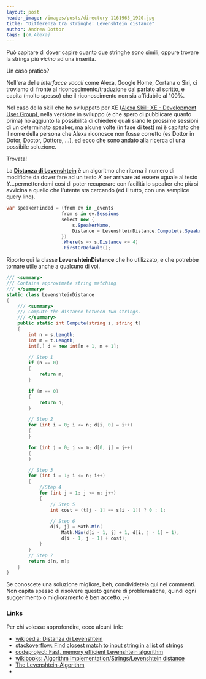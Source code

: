 ```yaml
---
layout: post
header_image: /images/posts/directory-1161965_1920.jpg
title: "Differenza tra stringhe: Levenshtein distance"
author: Andrea Dottor
tags: [c#,Alexa]
---
```


Può capitare di dover capire quanto due stringhe sono simili, oppure trovare la stringa più *vicina* ad una inserita.

Un caso pratico?

Nell'era delle *interfacce vocali* come Alexa, Google Home, Cortana o Siri, ci troviamo di fronte al riconoscimento/traduzione dal parlato al scritto, e capita (molto spesso) che il riconoscimento non sia affidabile al 100%.
<!--more-->

Nel caso della skill che ho sviluppato per XE ([Alexa Skill: XE - Development User Group](https://www.amazon.it/Andrea-Dottor-XE-Development-Group/dp/B07M5LZLJ4)), nella versione in sviluppo (e che spero di pubblicare quanto prima) ho aggiunto la possibilità di chiedere quali siano le prossime sessioni di un determinato speaker, ma alcune volte (in fase di test) mi è capitato che il nome della persona che Alexa riconosce non fosse corretto (es Dottor in Dotor, Doctor, Dottore, ...), ed ecco che sono andato alla ricerca di una possibile soluzione.

Trovata! 

La **[Distanza di Levenshtein](https://it.wikipedia.org/wiki/Distanza_di_Levenshtein)** è un algoritmo che ritorna il numero di modifiche da dover fare ad un testo *X* per arrivare ad essere uguale al testo *Y*...permettendomi così di poter recuperare con facilità lo speaker che più si avvicina a quello che l'utente sta cercando (ed il tutto, con una semplice query linq).

```cs
var speakerFinded = (from ev in _events
                    from s in ev.Sessions
                    select new { 
                        s.SpeakerName, 
                        Distance = LevenshteinDistance.Compute(s.SpeakerName.ToLower(), speakerName.ToLower()) 
                    })
                    .Where(s => s.Distance <= 4)
                    .FirstOrDefault();
```

Riporto qui la classe **LevenshteinDistance** che ho utilizzato, e che potrebbe tornare utile anche a qualcuno di voi.

```cs
/// <summary>
/// Contains approximate string matching
/// </summary>
static class LevenshteinDistance
{
    /// <summary>
    /// Compute the distance between two strings.
    /// </summary>
    public static int Compute(string s, string t)
    {
        int n = s.Length;
        int m = t.Length;
        int[,] d = new int[n + 1, m + 1];

        // Step 1
        if (n == 0)
        {
            return m;
        }

        if (m == 0)
        {
            return n;
        }

        // Step 2
        for (int i = 0; i <= n; d[i, 0] = i++)
        {
        }

        for (int j = 0; j <= m; d[0, j] = j++)
        {
        }

        // Step 3
        for (int i = 1; i <= n; i++)
        {
            //Step 4
            for (int j = 1; j <= m; j++)
            {
                // Step 5
                int cost = (t[j - 1] == s[i - 1]) ? 0 : 1;

                // Step 6
                d[i, j] = Math.Min(
                    Math.Min(d[i - 1, j] + 1, d[i, j - 1] + 1),
                    d[i - 1, j - 1] + cost);
            }
        }
        // Step 7
        return d[n, m];
    }
}
```

Se conoscete una soluzione migliore, beh, condividetela qui nei commenti. Non capita spesso di risolvere questo genere di problematiche, quindi ogni suggerimento o miglioramento è ben accetto. ;-)

### Links

Per chi volesse approfondire, ecco alcuni link:

* [wikipedia: Distanza di Levenshtein](https://it.wikipedia.org/wiki/Distanza_di_Levenshtein)
* [stackoverflow: Find closest match to input string in a list of strings](https://stackoverflow.com/a/13793600)
* [codeproject: Fast, memory efficient Levenshtein algorithm](https://www.codeproject.com/Articles/13525/Fast-memory-efficient-Levenshtein-algorithm)
* [wikibooks: Algorithm Implementation/Strings/Levenshtein distance](https://en.wikibooks.org/wiki/Algorithm_Implementation/Strings/Levenshtein_distance)
* [The Levenshtein-Algorithm](http://www.levenshtein.net/)
* 